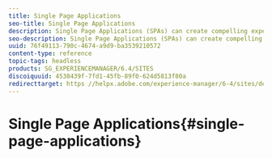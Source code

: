 ```yaml
---
title: Single Page Applications
seo-title: Single Page Applications 
description: Single Page Applications (SPAs) can create compelling experiences across channels. The AEM SPA Editor enables developers to easily build experiences that are enabled for in-context editing by content authors. 
seo-description: Single Page Applications (SPAs) can create compelling experiences across channels. The AEM SPA Editor enables developers to easily build experiences that are enabled for in-context editing by content authors. 
uuid: 76f49113-790c-4674-a9d9-ba3539210572
content-type: reference
topic-tags: headless
products: SG_EXPERIENCEMANAGER/6.4/SITES
discoiquuid: 4538439f-7fd1-45fb-89f0-624d5813f80a
redirecttarget: https //helpx.adobe.com/experience-manager/6-4/sites/developing/user-guide.html?topic=/experience-manager/6-4/sites/developing/morehelp/spa.ug.js
---
```


# Single Page Applications{#single-page-applications}

